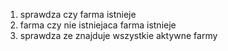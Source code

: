 1. sprawdza czy farma istnieje
2. farma czy nie istniejaca farma istnieje
3. sprawdza ze znajduje wszystkie aktywne farmy
